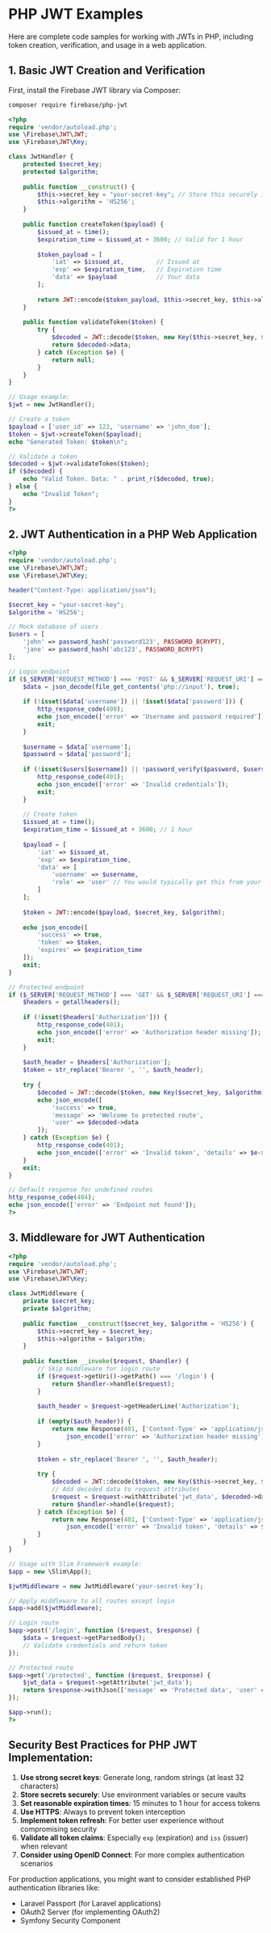 # PHP JWT Examples

Here are complete code samples for working with JWTs in PHP, including token creation, verification, and usage in a web application.

## 1. Basic JWT Creation and Verification

First, install the Firebase JWT library via Composer:
```bash
composer require firebase/php-jwt
```

```php
<?php
require 'vendor/autoload.php';
use \Firebase\JWT\JWT;
use \Firebase\JWT\Key;

class JwtHandler {
    protected $secret_key;
    protected $algorithm;
    
    public function __construct() {
        $this->secret_key = "your-secret-key"; // Store this securely in production
        $this->algorithm = 'HS256';
    }
    
    public function createToken($payload) {
        $issued_at = time();
        $expiration_time = $issued_at + 3600; // Valid for 1 hour
        
        $token_payload = [
            'iat' => $issued_at,         // Issued at
            'exp' => $expiration_time,   // Expiration time
            'data' => $payload           // Your data
        ];
        
        return JWT::encode($token_payload, $this->secret_key, $this->algorithm);
    }
    
    public function validateToken($token) {
        try {
            $decoded = JWT::decode($token, new Key($this->secret_key, $this->algorithm));
            return $decoded->data;
        } catch (Exception $e) {
            return null;
        }
    }
}

// Usage example:
$jwt = new JwtHandler();

// Create a token
$payload = ['user_id' => 123, 'username' => 'john_doe'];
$token = $jwt->createToken($payload);
echo "Generated Token: $token\n";

// Validate a token
$decoded = $jwt->validateToken($token);
if ($decoded) {
    echo "Valid Token. Data: " . print_r($decoded, true);
} else {
    echo "Invalid Token";
}
?>
```

## 2. JWT Authentication in a PHP Web Application

```php
<?php
require 'vendor/autoload.php';
use \Firebase\JWT\JWT;
use \Firebase\JWT\Key;

header("Content-Type: application/json");

$secret_key = "your-secret-key";
$algorithm = 'HS256';

// Mock database of users
$users = [
    'john' => password_hash('password123', PASSWORD_BCRYPT),
    'jane' => password_hash('abc123', PASSWORD_BCRYPT)
];

// Login endpoint
if ($_SERVER['REQUEST_METHOD'] === 'POST' && $_SERVER['REQUEST_URI'] === '/login') {
    $data = json_decode(file_get_contents('php://input'), true);
    
    if (!isset($data['username']) || !isset($data['password'])) {
        http_response_code(400);
        echo json_encode(['error' => 'Username and password required']);
        exit;
    }
    
    $username = $data['username'];
    $password = $data['password'];
    
    if (!isset($users[$username]) || !password_verify($password, $users[$username])) {
        http_response_code(401);
        echo json_encode(['error' => 'Invalid credentials']);
        exit;
    }
    
    // Create token
    $issued_at = time();
    $expiration_time = $issued_at + 3600; // 1 hour
    
    $payload = [
        'iat' => $issued_at,
        'exp' => $expiration_time,
        'data' => [
            'username' => $username,
            'role' => 'user' // You would typically get this from your DB
        ]
    ];
    
    $token = JWT::encode($payload, $secret_key, $algorithm);
    
    echo json_encode([
        'success' => true,
        'token' => $token,
        'expires' => $expiration_time
    ]);
    exit;
}

// Protected endpoint
if ($_SERVER['REQUEST_METHOD'] === 'GET' && $_SERVER['REQUEST_URI'] === '/protected') {
    $headers = getallheaders();
    
    if (!isset($headers['Authorization'])) {
        http_response_code(401);
        echo json_encode(['error' => 'Authorization header missing']);
        exit;
    }
    
    $auth_header = $headers['Authorization'];
    $token = str_replace('Bearer ', '', $auth_header);
    
    try {
        $decoded = JWT::decode($token, new Key($secret_key, $algorithm));
        echo json_encode([
            'success' => true,
            'message' => 'Welcome to protected route',
            'user' => $decoded->data
        ]);
    } catch (Exception $e) {
        http_response_code(401);
        echo json_encode(['error' => 'Invalid token', 'details' => $e->getMessage()]);
    }
    exit;
}

// Default response for undefined routes
http_response_code(404);
echo json_encode(['error' => 'Endpoint not found']);
?>
```

## 3. Middleware for JWT Authentication

```php
<?php
require 'vendor/autoload.php';
use \Firebase\JWT\JWT;
use \Firebase\JWT\Key;

class JwtMiddleware {
    private $secret_key;
    private $algorithm;
    
    public function __construct($secret_key, $algorithm = 'HS256') {
        $this->secret_key = $secret_key;
        $this->algorithm = $algorithm;
    }
    
    public function __invoke($request, $handler) {
        // Skip middleware for login route
        if ($request->getUri()->getPath() === '/login') {
            return $handler->handle($request);
        }
        
        $auth_header = $request->getHeaderLine('Authorization');
        
        if (empty($auth_header)) {
            return new Response(401, ['Content-Type' => 'application/json'], 
                json_encode(['error' => 'Authorization header missing']));
        }
        
        $token = str_replace('Bearer ', '', $auth_header);
        
        try {
            $decoded = JWT::decode($token, new Key($this->secret_key, $this->algorithm));
            // Add decoded data to request attributes
            $request = $request->withAttribute('jwt_data', $decoded->data);
            return $handler->handle($request);
        } catch (Exception $e) {
            return new Response(401, ['Content-Type' => 'application/json'], 
                json_encode(['error' => 'Invalid token', 'details' => $e->getMessage()]));
        }
    }
}

// Usage with Slim Framework example:
$app = new \Slim\App();

$jwtMiddleware = new JwtMiddleware('your-secret-key');

// Apply middleware to all routes except login
$app->add($jwtMiddleware);

// Login route
$app->post('/login', function ($request, $response) {
    $data = $request->getParsedBody();
    // Validate credentials and return token
});

// Protected route
$app->get('/protected', function ($request, $response) {
    $jwt_data = $request->getAttribute('jwt_data');
    return $response->withJson(['message' => 'Protected data', 'user' => $jwt_data]);
});

$app->run();
?>
```

## Security Best Practices for PHP JWT Implementation:

1. **Use strong secret keys**: Generate long, random strings (at least 32 characters)
2. **Store secrets securely**: Use environment variables or secure vaults
3. **Set reasonable expiration times**: 15 minutes to 1 hour for access tokens
4. **Use HTTPS**: Always to prevent token interception
5. **Implement token refresh**: For better user experience without compromising security
6. **Validate all token claims**: Especially `exp` (expiration) and `iss` (issuer) when relevant
7. **Consider using OpenID Connect**: For more complex authentication scenarios

For production applications, you might want to consider established PHP authentication libraries like:
- Laravel Passport (for Laravel applications)
- OAuth2 Server (for implementing OAuth2)
- Symfony Security Component
